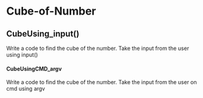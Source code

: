 # Cube-of-Number
## CubeUsing_input()
Write a code to find the cube of the number.
Take the input from the user using input() 
#### CubeUsingCMD_argv
Write a code to find the cube of the number.
Take the input from the user on cmd using argv
